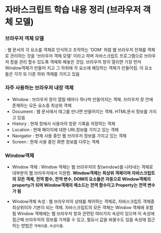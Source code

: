 # 자바스크립트 학습 내용 정리 (브라우저 객체 모델)
### 브라우저 객체 모델 
: 웹 문서의 각 요소를 객체로 인식하고 조작하는 'DOM' 처럼 웹 브라우저 전체를 객체로 관리하는 것을 '브라우저 객체 모델' 이라고 하며 자바스크립트 프로그램으로 브라우저 창을 관리 할수 있도록 객체화 해놓은 것임. 
브라우저 창이 열리면 가장 먼저 Window객체가 만들어 지고 그 하위에 각 요소에 해당하는 객체가 만들어짐. 이 요소 들은 각각 또 다른 하위 객체를 가지고 있음
### 자주 사용하는 브라우저 내장 객체
- Window : 브라우저 창이 열릴 때마다 하나씩 만들어지는 객체. 브라우저 창 안에 존재하는 모든 요소중 최상위 객체
- Document : 웹 문서에서 <body> 태그를 만나면 만들어지는 객체. HTML문서 정보를 가지고 있음
- History : 현재 창에서 사용자의 방문 기록을 저장하는 객체
- Location : 현재 페이지에 대한 URL정보를 가지고 있는 객체
- Navigator : 현재 사용 중인 웹 브라우저 정보를 가지고 있는 객체
- Screen : 현재 사용 중인 화면 정보를 다루는 객체

### Window객체


- Window 객체 : Window 객체는 웹 브라우저의 창(window)를 나타내는 객체로 대부분의 웹 브라우저에서 지원함. **Window객체는 최상위 객체이며 자바스크립트의 모든 객체, 전역 함수, 전역 변수, DOM의 요소들은 자동으로 Window객체의 property가 되며 Window객체의 메소드는 전역 함수이고 Property는 전역 변수가 됨**

- Window객체 속성 : 웹 브라우저의 상태를 제어하는 객체로, 자바스크립트 객체중 최상위이자 기본이 되는 객체. 자바스크립트의 모든 객체는 Window 객체에 포함 됨
Window 객체에는 웹 브라우저 창과 관련된 여러가지 속성이 있으며 이 속성에 접근해 브라우저의 정보를 가져올 수 있고, 필요시 값을 바꿀수도 있음
속성에 접근하는 방법은 `객체이름.속성이름`. 

